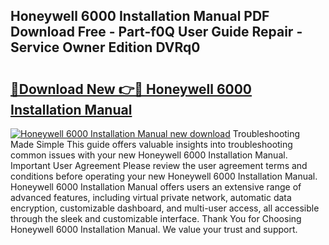 ## Honeywell 6000 Installation Manual PDF Download Free - Part-f0Q User Guide Repair - Service Owner Edition DVRq0

# <h2><a href="http://bc33836.oget.top/?id=Honeywell+6000+Installation+Manual">🔗Download New 👉🔴 Honeywell 6000 Installation Manual</a></h2>

[![Honeywell 6000 Installation Manual new download](https://i.imgur.com/5g1atiW.png)](http://bc33836.oget.top/?id=Honeywell+6000+Installation+Manual)
Troubleshooting Made Simple This guide offers valuable insights into troubleshooting common issues with your new Honeywell 6000 Installation Manual. Important User Agreement Please review the user agreement terms and conditions before operating your new Honeywell 6000 Installation Manual. Honeywell 6000 Installation Manual offers users an extensive range of advanced features, including virtual private network, automatic data encryption, customizable dashboard, and multi-user access, all accessible through the sleek and customizable interface. Thank You for Choosing Honeywell 6000 Installation Manual. We value your trust and support.
